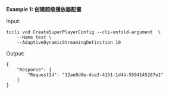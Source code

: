 **Example 1: 创建超级播放器配置**



Input: 

```
tccli vod CreateSuperPlayerConfig --cli-unfold-argument  \
    --Name test \
    --AdaptiveDynamicStreamingDefinition 10
```

Output: 
```
{
    "Response": {
        "RequestId": "12ae8d8e-dce3-4151-1d4b-5594145287e1"
    }
}
```

